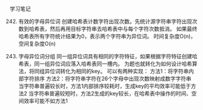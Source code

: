 学习笔记

242. 有效的字母异位词
创建哈希表计数字符出现次数。先统计源字符串字符出现次数到哈希表，然后再用目标字符串去哈希表中与每个字符次数抵消。
如果最终哈希表所有字符统计结果为0，表示两个字符串为异位词。
时间复杂度O(n)，空间复杂度O(n)


49. 字母异位词分组
同一组异位词具有相同的字符特征，如果根据字符特征创建哈希表，同一组异位词应落入哈希表同一槽内。
为题也就转化为如何设计哈希算法，将同组异位词转化为相同的key。
可以有两种实现：
方法1：将字符串内部字符排序
方法2：将字符串字符在26个字母中出现次数映射成数字字符串
当字符串普遍较长时，方法1内部排序较耗时，生成key的平均效率可能低于方法2
当字符串普遍较短时，方法2生成的key较长，在哈希表中操作的时间、空间效率可能不如方法1